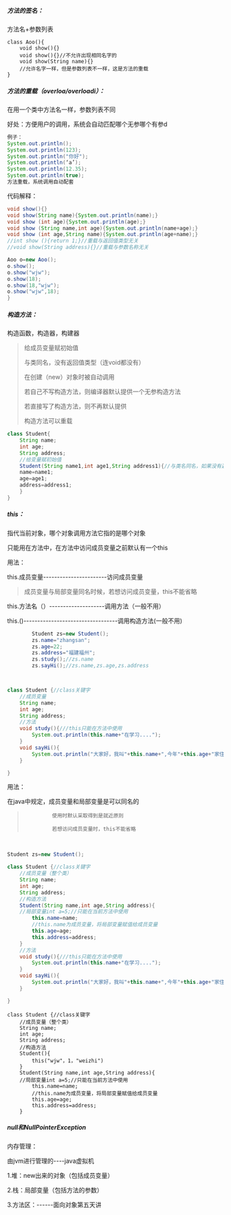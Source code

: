 ##### 方法的签名：

方法名+参数列表

```
class Aoo(){
	void show(){}
	void show(){}//不允许出现相同名字的
	void show(String name){}
	//允许名字一样，但是参数列表不一样，这是方法的重载
}
```

##### 方法的重载（overloa/overloadi）：

在用一个类中方法名一样，参数列表不同   

好处：方便用户的调用，系统会自动匹配哪个无参哪个有参d

```Java
例子：
System.out.println();
System.out.println(123);
System.out.println("你好");
System.out.println(‘a’);
System.out.println(12.35);
System.out.println(true);
方法重载，系统调用自动配套
```

代码解释：

```Java
void show(){}
void show(String name){System.out.println(name);}
void show (int age){System.out.println(age);}
void show (String name,int age){System.out.println(name+age);}
void show (int age,String name){System.out.println(age+name);}
//int show (){return 1;}//重载与返回值类型无关
//void show(String address){}//重载与参数名称无关
```

```java
Aoo o=new Aoo();
o.show();
o.show("wjw");
o.show(18);
o.show(18,"wjw");
o.show("wjw",18);
}
```



##### 构造方法：

构造函数，构造器，构建器

> 给成员变量赋初始值
>
> 与类同名，没有返回值类型（连void都没有）
>
> 在创建（new）对象时被自动调用
>
> 若自己不写构造方法，则编译器默认提供一个无参构造方法
>
> 若直接写了构造方法，则不再默认提供
>
> 构造方法可以重载

```java
class Student{
	String name;
	int age;
	String address;
	//给变量赋初始值
	Student(String name1,int age1,String address1){//与类名同名，如果没有返回值连void都不用
	name=name1;
	age=age1;
	address=address1;
	}
}

```



##### this：

指代当前对象，哪个对象调用方法它指的是哪个对象

只能用在方法中，在方法中访问成员变量之前默认有一个this

用法：

this.成员变量-----------------------访问成员变量

> 成员变量与局部变量同名时候，若想访问成员变量，this不能省略

this.方法名（）--------------------调用方法（一般不用）

this.()----------------------------------调用构造方法(一般不用)

```java
       	Student zs=new Student();
        zs.name="zhangsan";
        zs.age=22;
        zs.address="福建福州";
        zs.study();//zs.name
        zs.sayHi();//zs.name,zs.age,zs.address



class Student {//class关键字
    //成员变量
    String name;
    int age;
    String address;
    //方法
    void study(){///this只能在方法中使用
        System.out.println(this.name+"在学习....");
    }
    void sayHi(){
        System.out.println("大家好，我叫"+this.name+",今年"+this.age+"家住在："+this.address);
    }

}
```

用法：

在java中规定，成员变量和局部变量是可以同名的

>		​		使用时默认采取得到是就近原则
>
>		​		若想访问成员变量时，this不能省略

​	

```java
Student zs=new Student();

class Student {//class关键字
    //成员变量（整个类）
    String name;
    int age;
    String address;
    //构造方法
    Student(String name,int age,String address){
    //局部变量int a=5;//只能在当前方法中使用
    	this.name=name;
        //this.name为成员变量，将局部变量赋值给成员变量
    	this.age=age;
    	this.address=address;
    }
    //方法
    void study(){///this只能在方法中使用
        System.out.println(this.name+"在学习....");
    }
    void sayHi(){
        System.out.println("大家好，我叫"+this.name+",今年"+this.age+"家住在："+this.address);
    }

}
```

```
class Student {//class关键字
    //成员变量（整个类）
    String name;
    int age;
    String address;
    //构造方法
    Student(){
    	this("wjw"，1，"weizhi")
    }
    Student(String name,int age,String address){
    //局部变量int a=5;//只能在当前方法中使用
    	this.name=name;
        //this.name为成员变量，将局部变量赋值给成员变量
    	this.age=age;
    	this.address=address;
    }
```

##### null和NullPointerException

内存管理：

由jvm进行管理的----java虚拟机

1.堆：new出来的对象（包括成员变量）

2.栈：局部变量（包括方法的参数）

3.方法区：------面向对象第五天讲
